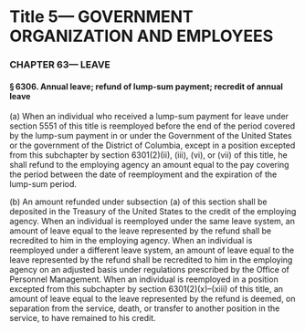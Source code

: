 
# Title 5— GOVERNMENT ORGANIZATION AND EMPLOYEES
### CHAPTER 63— LEAVE
#### § 6306. Annual leave; refund of lump-sum payment; recredit of annual leave

(a) When an individual who received a lump-sum payment for leave under section 5551 of this title is reemployed before the end of the period covered by the lump-sum payment in or under the Government of the United States or the government of the District of Columbia, except in a position excepted from this subchapter by section 6301(2)(ii), (iii), (vi), or (vii) of this title, he shall refund to the employing agency an amount equal to the pay covering the period between the date of reemployment and the expiration of the lump-sum period.

(b) An amount refunded under subsection (a) of this section shall be deposited in the Treasury of the United States to the credit of the employing agency. When an individual is reemployed under the same leave system, an amount of leave equal to the leave represented by the refund shall be recredited to him in the employing agency. When an individual is reemployed under a different leave system, an amount of leave equal to the leave represented by the refund shall be recredited to him in the employing agency on an adjusted basis under regulations prescribed by the Office of Personnel Management. When an individual is reemployed in a position excepted from this subchapter by section 6301(2)(x)–(xiii) of this title, an amount of leave equal to the leave represented by the refund is deemed, on separation from the service, death, or transfer to another position in the service, to have remained to his credit.
